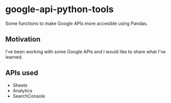 # google-api-python-tools
Some functions to make Google APIs more accesible using Pandas. 

## Motivation
I've been working with some Google APIs and I would like to share what I've learned.

## APIs used
* Sheets
* Analytics
* SearchConsole
